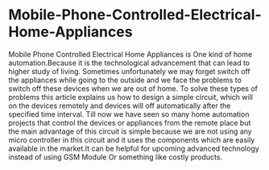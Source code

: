 # Mobile-Phone-Controlled-Electrical-Home-Appliances
Mobile Phone Controlled Electrical Home Appliances is One kind of home automation.Because it is the technological advancement that can lead to higher study of living. Sometimes unfortunately we may forget switch off the appliances while going to the outside and we face the problems to switch off these devices when we are out of home. To solve these types of problems this article explains us how to design a simple circuit, which will on the devices remotely and devices will off automatically after the specified time interval. Till now we have seen so many home automation projects that control the devices or appliances from the remote place but the main advantage of this circuit is simple because we are not using any micro controller in this circuit and it uses the components which are easily available in the market.It can be helpful for upcoming advanced technology instead of using GSM Module Or something like costly products.

